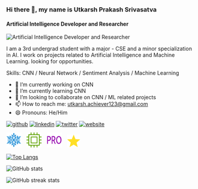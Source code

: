 ### Hi there 👋, my name is Utkarsh Prakash Srivasatva
#### Artificial Intelligence Developer and Researcher
![Artificial Intelligence Developer and Researcher](https://user-images.githubusercontent.com/57147530/137719897-ae83e891-65a3-4821-842d-f08316d4d026.gif)

I am a 3rd undergrad student with a major - CSE and a minor specialization in AI. I work on projects related to Artificial Intelligence and Machine Learning. looking for opportunities. 

Skills: CNN / Neural Network /  Sentiment Analysis / Machine Learning

- 🔭 I’m currently working on CNN  
- 🌱 I’m currently learning CNN 
- 👯 I’m looking to collaborate on CNN / ML related projects 
- 📫 How to reach me: utkarsh.achiever123@gmail.com 
- 😄 Pronouns: He/Him 


[<img src='https://cdn.jsdelivr.net/npm/simple-icons@3.0.1/icons/github.svg' alt='github' height='40'>](https://github.com/utkarsh231)  [<img src='https://cdn.jsdelivr.net/npm/simple-icons@3.0.1/icons/linkedin.svg' alt='linkedin' height='40'>](https://www.linkedin.com/in/https://www.linkedin.com/in/utkarsh-ps//)  [<img src='https://cdn.jsdelivr.net/npm/simple-icons@3.0.1/icons/twitter.svg' alt='twitter' height='40'>](https://twitter.com/https://twitter.com/Utkarsh_ps)  [<img src='https://cdn.jsdelivr.net/npm/simple-icons@3.0.1/icons/icloud.svg' alt='website' height='40'>](http://utkarsh-ps.me/Portfolio/)  

<a href='https://archiveprogram.github.com/'><img src='https://raw.githubusercontent.com/acervenky/animated-github-badges/master/assets/acbadge.gif' width='40' height='40'></a> <a href='https://docs.github.com/en/developers'><img src='https://raw.githubusercontent.com/acervenky/animated-github-badges/master/assets/devbadge.gif' width='40' height='40'></a> <a href='https://github.com/pricing'><img src='https://raw.githubusercontent.com/acervenky/animated-github-badges/master/assets/pro.gif' width='40' height='40'></a> <a href='https://stars.github.com/'><img src='https://raw.githubusercontent.com/acervenky/animated-github-badges/master/assets/starbadge.gif' width='35' height='35'></a> 

[![Top Langs](https://github-readme-stats.vercel.app/api/top-langs/?username=utkarsh231)](https://github.com/anuraghazra/github-readme-stats)

![GitHub stats](https://github-readme-stats.vercel.app/api?username=utkarsh231&show_icons=true&count_private=true)  

![GitHub streak stats](https://github-readme-streak-stats.herokuapp.com/?user=utkarsh231)  

